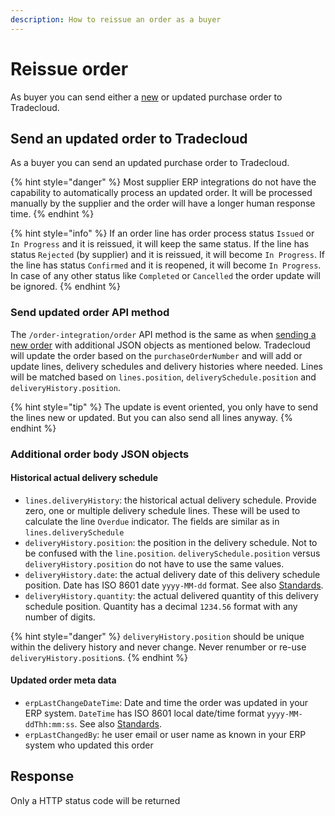 ```yaml
---
description: How to reissue an order as a buyer
---
```


# Reissue order

As buyer you can send either a [new](issue.md) or updated purchase order to Tradecloud.

## Send an updated order to Tradecloud

As a buyer you can send an updated purchase order to Tradecloud.

{% hint style="danger" %}
Most supplier ERP integrations do not have the capability to automatically process an updated order. It will be processed manually by the supplier and the order will have a longer human response time.
{% endhint %}

{% hint style="info" %}
If an order line has order process status `Issued` or `In Progress` and it is reissued, it will keep the same status.
If the line has status `Rejected` (by supplier) and it is reissued, it will become `In Progress`.
If the line has status `Confirmed` and it is reopened, it will become `In Progress`.
In case of any other status like `Completed` or `Cancelled` the order update will be ignored.
{% endhint %}

### Send updated order API method

The `/order-integration/order` API method is the same as when [sending a new order](issue.md) with additional JSON objects as mentioned below. Tradecloud will update the order based on the `purchaseOrderNumber` and will add or update lines, delivery schedules and delivery histories  where needed. Lines will be matched based on `lines.position`, `deliverySchedule.position` and `deliveryHistory.position`.

{% hint style="tip" %}
The update is event oriented, you only have to send the lines new or updated. But you can also send all lines anyway.
{% endhint %}

### Additional order body JSON objects

#### Historical actual delivery schedule

- `lines.deliveryHistory`: the historical actual delivery schedule. Provide zero, one or multiple delivery schedule lines. These will be used to calculate the line `Overdue` indicator. The fields are similar as in `lines.deliverySchedule`
- `deliveryHistory.position`: the position in the delivery schedule. Not to be confused with the `line.position`. `deliverySchedule.position` versus `deliveryHistory.position` do not have to use the same values.
- `deliveryHistory.date`: the actual delivery date of this delivery schedule position. Date has ISO 8601 date `yyyy-MM-dd` format. See also [Standards](../../api/standards.md).
- `deliveryHistory.quantity`: the actual delivered quantity of this delivery schedule position. Quantity has a decimal `1234.56` format with any number of digits.

{% hint style="danger" %}
`deliveryHistory.position` should be unique within the delivery history and never change.
Never renumber or re-use `deliveryHistory.position`s.
{% endhint %}

#### Updated order meta data

- `erpLastChangeDateTime`: Date and time the order was updated in your ERP system. `DateTime` has ISO 8601 local date/time format `yyyy-MM-ddThh:mm:ss`. See also [Standards](../../api/standards.md).
- `erpLastChangedBy`: he user email or user name as known in your ERP system who updated this order

## Response

Only a HTTP status code will be returned